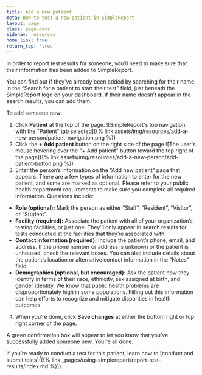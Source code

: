 ```yaml
---
title: Add a new patient
meta: How to test a new patient in SimpleReport
layout: page
class: page-docs
sidenav: resources
home_link: true
return_top: 'true'
---
```


In order to report test results for someone, you’ll need to make sure that their information has been added to SimpleReport.

You can find out if they’ve already been added by searching for their name in the “Search for a patient to start their test” field, just beneath the SimpleReport logo on your dashboard. If their name doesn’t appear in the search results, you can add them.

To add someone new:
1. Click **Patient** at the top of the page.
![SimpleReport's top navigation, with the "Patient" tab selected]({% link assets/img/resources/add-a-new-person/patient-navigation.png %})
1. Click the **+ Add patient** button on the right side of the page
![The user's mouse hovering over the "+ Add patient" button toward the top right of the page]({% link assets/img/resources/add-a-new-person/add-patient-button.png %})
3. Enter the person’s information on the “Add new patient” page that appears. There are a few types of information to enter for the new patient, and some are marked as optional. Please refer to your public health department requirements to make sure you complete all required information. Questions include:
- **Role (optional):** Mark the person as either “Staff”, “Resident”, “Visitor”, or “Student”.
- **Facility (required):**  Associate the patient with all of your organization’s testing facilities, or just one. They’ll only appear in search results for tests conducted at the facilities that they’re associated with.
- **Contact information (required):** Include the patient’s phone, email, and address. If the phone number or address is unknown or the patient is unhoused, check the relevant boxes. You can also include details about the patient’s location or alternative contact information in the “Notes” field.
- **Demographics (optional, but encouraged):** Ask the patient how they identify in terms of their race, ethnicity, sex assigned at birth, and gender identity. We know that public health problems are disproportionately high in some populations. Filling out this information can help efforts to recognize and mitigate disparities in health outcomes.
4. When you’re done, click **Save changes** at either the bottom right or top right corner of the page.

A green confirmation box will appear to let you know that you’ve successfully added someone new. You’re all done.

If you’re ready to conduct a test for this patient, learn how to [conduct and submit tests](({% link _pages/using-simplereport/report-test-results/index.md %})).
